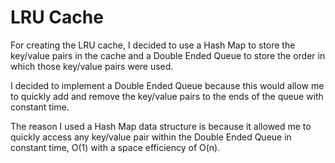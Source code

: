 # LRU Cache

For creating the LRU cache, I decided to use a Hash Map to store the key/value pairs in the cache and a Double Ended Queue to store the order in which those key/value pairs were used. 

I decided to implement a Double Ended Queue because this would allow me to quickly add and remove the key/value pairs to the ends of the queue with constant time.

The reason I used a Hash Map data structure is because it allowed me to quickly access any key/value pair within the Double Ended Queue in constant time, O(1) with a space efficiency of O(n).